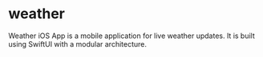 # weather
Weather iOS App is a mobile application for live weather updates. It is built using SwiftUI with a modular architecture.

